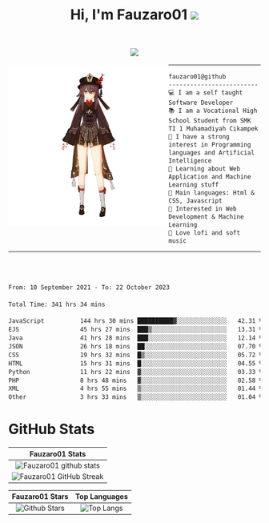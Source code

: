 <h1 align="center">
Hi, I'm Fauzaro01
  <img src="https://media.giphy.com/media/hvRJCLFzcasrR4ia7z/giphy.gif" width="30"></h1>
<br/>

<p align="center">
  <a href="https://github.com/DenverCoder1/readme-typing-svg"><img src="https://readme-typing-svg.herokuapp.com?lines=zZz;Full+Stack+Web+Developer;Student;Software%20Develover;Always%20learning%20new%20things&center=true&width=380&height=45"></a>
</p>

<img align="left" src="/assets/icon2.png" alt="Zeen" width="320" height="320" />
<hr>

```
fauzaro01@github
-------------------------
💻 I am a self taught Software Developer
📚 I am a Vocational High School Student from SMK TI 1 Muhamadiyah Cikampek
📝 I have a strong interest in Programming languages and Artificial Intelligence
🌱 Learning about Web Application and Machine Learning stuff
🌟 Main languages: Html & CSS, Javascript
🚩 Interested in Web Development & Machine Learning
🎵 Love lofi and soft music
```

<hr>
<br>
<br>
<div align="left">
<!--START_SECTION:waka-->

```txt
From: 10 September 2021 - To: 22 October 2023

Total Time: 341 hrs 34 mins

JavaScript          144 hrs 30 mins ██████████▓░░░░░░░░░░░░░░   42.31 %
EJS                 45 hrs 27 mins  ███▒░░░░░░░░░░░░░░░░░░░░░   13.31 %
Java                41 hrs 28 mins  ███░░░░░░░░░░░░░░░░░░░░░░   12.14 %
JSON                26 hrs 18 mins  ██░░░░░░░░░░░░░░░░░░░░░░░   07.70 %
CSS                 19 hrs 32 mins  █▒░░░░░░░░░░░░░░░░░░░░░░░   05.72 %
HTML                15 hrs 31 mins  █░░░░░░░░░░░░░░░░░░░░░░░░   04.55 %
Python              11 hrs 22 mins  ▓░░░░░░░░░░░░░░░░░░░░░░░░   03.33 %
PHP                 8 hrs 48 mins   ▓░░░░░░░░░░░░░░░░░░░░░░░░   02.58 %
XML                 4 hrs 55 mins   ▒░░░░░░░░░░░░░░░░░░░░░░░░   01.44 %
Other               3 hrs 33 mins   ▒░░░░░░░░░░░░░░░░░░░░░░░░   01.04 %
```

<!--END_SECTION:waka-->
</div>

# GitHub Stats

|                                                            Fauzaro01 Stats                                                            |
| :--------------------------------------------------------------------------------------------------------------------------------------------: |
|        ![Fauzaro01 github stats](https://github-readme-stats.vercel.app/api?username=Fauzaro01&show_icons=true&theme=algolia)        |
|              ![Fauzaro01 GitHub Streak](https://github-readme-streak-stats.herokuapp.com/?user=Fauzaro01&theme=algolia)              |

|                                                                                              Fauzaro01 Stars                                                                                              |                                                           Top Languages                                                           |
| :----------------------------------------------------------------------------------------------------------------------------------------------------------------------------------------------------------------: | :-------------------------------------------------------------------------------------------------------------------------------: |
| ![Github Stars](https://github-readme-stats.vercel.app/api?username=Fauzaro01&show_icons=true&locale=en&count_private=true&hide_rank=true&custom_title=My%20GitHub%20Stats&disable_animations=true&theme=algolia) | ![Top Langs](https://github-readme-stats.vercel.app/api/top-langs/?username=Fauzaro01&langs_count=8&theme=algolia&layout=compact) |

